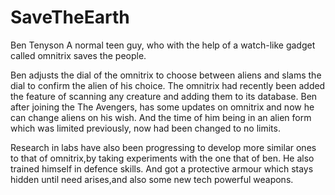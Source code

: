 # SaveTheEarth

Ben Tenyson
A normal teen guy, who with the help of a watch-like gadget called omnitrix saves the people.

Ben adjusts the dial of the omnitrix to choose between aliens and slams the dial to confirm the alien of his choice.
The omnitrix had recently been added the feature of scanning any creature and adding them to its database.
Ben after joining the The Avengers, has some updates on omnitrix and now he can change aliens on his wish.
And the  time of him being in an alien form which was limited previously, now had been changed to no limits.

Research in labs have also been progressing to develop more similar ones to that of omnitrix,by taking experiments with the one that of ben.
He also trained himself in defence skills.
And got a protective armour which stays hidden until need arises,and also some new tech powerful weapons.